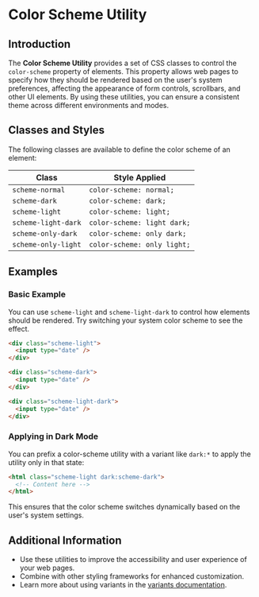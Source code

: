 # Color Scheme Utility

## Introduction
The **Color Scheme Utility** provides a set of CSS classes to control the `color-scheme` property of elements. This property allows web pages to specify how they should be rendered based on the user's system preferences, affecting the appearance of form controls, scrollbars, and other UI elements. By using these utilities, you can ensure a consistent theme across different environments and modes.

## Classes and Styles
The following classes are available to define the color scheme of an element:

| Class               | Style Applied            |
|---------------------|-------------------------|
| `scheme-normal`    | `color-scheme: normal;` |
| `scheme-dark`      | `color-scheme: dark;`   |
| `scheme-light`     | `color-scheme: light;`  |
| `scheme-light-dark` | `color-scheme: light dark;` |
| `scheme-only-dark` | `color-scheme: only dark;` |
| `scheme-only-light` | `color-scheme: only light;` |

## Examples

### Basic Example
You can use `scheme-light` and `scheme-light-dark` to control how elements should be rendered. Try switching your system color scheme to see the effect.

```html
<div class="scheme-light">
  <input type="date" />
</div>

<div class="scheme-dark">
  <input type="date" />
</div>

<div class="scheme-light-dark">
  <input type="date" />
</div>
```

### Applying in Dark Mode
You can prefix a color-scheme utility with a variant like `dark:*` to apply the utility only in that state:

```html
<html class="scheme-light dark:scheme-dark">
  <!-- Content here -->
</html>
```

This ensures that the color scheme switches dynamically based on the user's system settings.

## Additional Information
- Use these utilities to improve the accessibility and user experience of your web pages.
- Combine with other styling frameworks for enhanced customization.
- Learn more about using variants in the [variants documentation](#).

